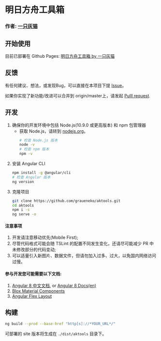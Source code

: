 # 明日方舟工具箱

### 作者: [一只灰猫](https://github.com/graueneko)

## 开始使用

目前已部署在 Github Pages: [明日方舟工具箱 by 一只灰猫](https://aktools.graueneko.xyz/)

## 反馈

有任何建议、想法，或发现Bug，可以直接在本项目下提 [Issue](https://github.com/graueneko/aktools/issues)。

如果你实现了新功能/改进可以合并到 origin/master上，请发起 [Pulll request](https://github.com/graueneko/aktools/pulls).

## 开发

1. 确保你的开发环境中包括 Node.js(10.9.0 或更高版本) 和 npm 包管理器
    * 获取 Node.js，请转到 [nodejs.org](https://nodejs.org)。
        ```bash
        # 检查 Node.js 版本
        node -v
        # 检查 npm 版本
        npm -v
        ```
2. 安装 Angular CLI
    ```bash
    npm install -g @angular/cli
    # 检查 Angular 版本
    ng version
    ```
3. 克隆项目
    ```bash
    git clone https://github.com/graueneko/aktools.git
    cd aktools
    npm i -s
    ng serve -o
    ```

#### 注意事项

1. 开发请注意移动优先(Mobile First);
2. 尽管代码格式可能会随 TSLint 的配置不同发生变化，还请尽可能减少 PR 中未修改部分的代码变动;
3. 可以适量引入新图片、数据文件，但请勿加入过多、过大，以免国内网络访问过慢。

#### 参与开发您可能需要以下文档:

1. [Angular 8 中文文档](https://angular.cn/docs), or [Angular 8 Docs(en)](https://angular.io/docs)
2. [Blox Material Components](https://blox.src.zone/material/components)
3. [Angular Flex Layout](https://github.com/angular/flex-layout)

## 构建

```bash
ng build --prod --base-href "http[s]://*YOUR_URL*/"
```

可部署的 site 版本将生成在 `./dist/aktools` 目录下。
